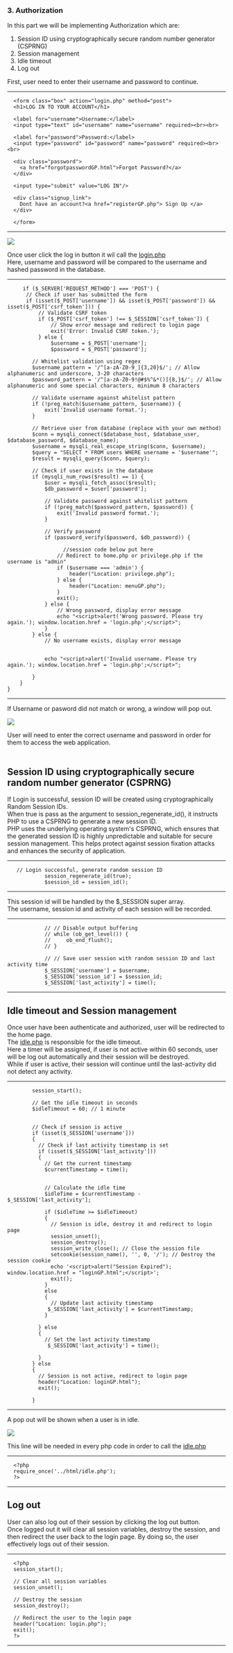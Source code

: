 ### 3. Authorization

In this part we will be implementing Authorization which are:
1. Session ID using cryptographically secure random number generator (CSPRNG)
2. Session management
3. Idle timeout
4. Log out

First, user need to enter their username and password to continue.

-----------------
      <form class="box" action="login.php" method="post">
      <h1>LOG IN TO YOUR ACCOUNT</h1>

      <label for="username">Username:</label>
      <input type="text" id="username" name="username" required><br><br>
      
      <label for="password">Password:</label>
      <input type="password" id="password" name="password" required><br><br>
      
      <div class="password">
        <a href="forgotpasswordGP.html">Forgot Password?</a>
      </div>
      
      <input type="submit" value="LOG IN"/>
      
      <div class="signup_link">
        Dont have an account?<a href="registerGP.php"> Sign Up </a>
      </div>

      </form>
---------------------

![](https://github.com/DanielHakim01/Final-Asessment-INFO-4345/blob/666c35215b11647eafe46180566cc8e9ccf420c6/screenshot/loginpage.png)

Once user click the log in button it wil call the [login.php](https://github.com/DanielHakim01/Final-Asessment-INFO-4345/blob/666c35215b11647eafe46180566cc8e9ccf420c6/After/Controller/login.php) <br>
Here, username and password will be compared to the username and hashed password in the database. <br>

---------------------
         if ($_SERVER['REQUEST_METHOD'] === 'POST') {
          // Check if user has submitted the form
          if (isset($_POST['username']) && isset($_POST['password']) && isset($_POST['csrf_token'])) {
              // Validate CSRF token
              if ($_POST['csrf_token'] !== $_SESSION['csrf_token']) {
                  // Show error message and redirect to login page
                  exit('Error: Invalid CSRF token.');
              } else {
                  $username = $_POST['username'];
                  $password = $_POST['password'];

            // Whitelist validation using regex
            $username_pattern = '/^[a-zA-Z0-9_]{3,20}$/'; // Allow alphanumeric and underscore, 3-20 characters
            $password_pattern = '/^[a-zA-Z0-9!@#$%^&*()]{8,}$/'; // Allow alphanumeric and some special characters, minimum 8 characters

            // Validate username against whitelist pattern
            if (!preg_match($username_pattern, $username)) {
                exit('Invalid username format.');
            }

            // Retrieve user from database (replace with your own method)
            $conn = mysqli_connect($database_host, $database_user, $database_password, $database_name);
            $username = mysqli_real_escape_string($conn, $username);
            $query = "SELECT * FROM users WHERE username = '$username'";
            $result = mysqli_query($conn, $query);

            // Check if user exists in the database
            if (mysqli_num_rows($result) == 1) {
                $user = mysqli_fetch_assoc($result);
                $db_password = $user['password'];

                // Validate password against whitelist pattern
                if (!preg_match($password_pattern, $password)) {
                    exit('Invalid password format.');
                }

                // Verify password
                if (password_verify($password, $db_password)) {

                      //session code below put here
                    // Redirect to home.php or privilege.php if the username is "admin"
                    if ($username === 'admin') {
                        header("Location: privilege.php");
                    } else {
                        header("Location: menuGP.php");
                    }
                    exit();
                } else {
                    // Wrong password, display error message
                    echo "<script>alert('Wrong password. Please try again.'); window.location.href = 'login.php';</script>";
                }
            } else {
                // No username exists, display error message

              
                echo "<script>alert('Invalid username. Please try again.'); window.location.href = 'login.php';</script>";
               
            }
        }
    }
---------------------

If Username or pasword did not match or wrong, a window will pop out. <br>

![](https://github.com/DanielHakim01/Final-Asessment-INFO-4345/blob/666c35215b11647eafe46180566cc8e9ccf420c6/screenshot/loginCannot.png)

User will need to enter the correct username and password in order for them to access the web application. <br><br>

## Session ID using cryptographically secure random number generator (CSPRNG)

If Login is successful, session ID will be created using cryptographically Random Session IDs.<br>
When true is pass as the argument to session_regenerate_id(), it instructs PHP to use a CSPRNG to generate a new session ID.<br>
PHP uses the underlying operating system's CSPRNG, which ensures that the generated session ID is highly unpredictable and suitable for secure session management. This helps protect against session fixation attacks and enhances the security of application.<br>

---------------------
       // Login successful, generate random session ID
                session_regenerate_id(true);
                $session_id = session_id();
---------------------

This session id will be handled by the $_SESSION super array. <br>
The username, session id and activity of each session will be recorded.

---------------------

                // // Disable output buffering
                // while (ob_get_level()) {
                //     ob_end_flush();
                // }

                // // Save user session with random session ID and last activity time
                $_SESSION['username'] = $username;
                $_SESSION['session_id'] = $session_id;
                $_SESSION['last_activity'] = time();
---------------------

## Idle timeout and Session management

Once user have been authenticate and authorized, user will be redirected to the home page. <br>
The [idle.php](https://github.com/DanielHakim01/Final-Asessment-INFO-4345/blob/dc47654df63336a709a4d4c9a47e7cdd599d0f21/After/Controller/idle.php) is responsible for the idle timeout. <br>
Here a timer will be assigned, if user is not active within 60 seconds, user will be log out automatically and their session will be destroyed. <br>
While if user is active, their session will continue until the last-activity did not detect any activity. <br>

---------------------
            session_start();
            
            // Get the idle timeout in seconds
            $idleTimeout = 60; // 1 minute
              
                
            // Check if session is active
            if (isset($_SESSION['username'])) 
            {
              // Check if last activity timestamp is set
              if (isset($_SESSION['last_activity'])) 
              {
                // Get the current timestamp
                $currentTimestamp = time();
              
            
                // Calculate the idle time
                $idleTime = $currentTimestamp - $_SESSION['last_activity'];
              
                if ($idleTime >= $idleTimeout) 
                {
                  // Session is idle, destroy it and redirect to login page
                  session_unset();
                  session_destroy();
                  session_write_close(); // Close the session file
                  setcookie(session_name(), '', 0, '/'); // Destroy the session cookie
                  echo '<script>alert("Session Expired"); window.location.href = "loginGP.html";</script>';
                  exit();       
                } 
                else 
                {
                  // Update last activity timestamp
                 $_SESSION['last_activity'] = $currentTimestamp;    
                }
                      
              } else 
              {
                // Set the last activity timestamp
                 $_SESSION['last_activity'] = time();
                      
              }
            } else       
            {
              // Session is not active, redirect to login page
              header("Location: loginGP.html");
              exit();
                    
            }
---------------------

A pop out will be shown when a user is in idle.

![](https://github.com/DanielHakim01/Final-Asessment-INFO-4345/blob/666c35215b11647eafe46180566cc8e9ccf420c6/screenshot/sessionEx.png)

This line will be needed in every php code in order to call the [idle.php](html/idle.php)

---------------------

      <?php
      require_once('../html/idle.php');  
      ?>  

---------------------

## Log out

User can also log out of their session by clicking the log out button.<br>
Once logged out it will clear all session variables, destroy the session, and then redirect the user back to the login page. By doing so, the user effectively logs out of their session.<br>

---------------------
      
      <?php
      session_start();
      
      // Clear all session variables
      session_unset();
      
      // Destroy the session
      session_destroy();
      
      // Redirect the user to the login page
      header("Location: login.php");
      exit();
      ?>


---------------------

